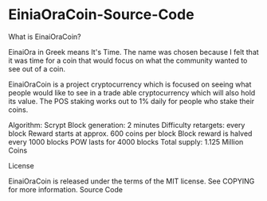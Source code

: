 # EiniaOraCoin-Source-Code
What is EinaiOraCoin?

EinaiOra in Greek means It's Time.  The name was chosen because I felt that it was time for a coin that would focus on what the community wanted to see out of a coin.

EinaiOraCoin is a project cryptocurrency which is focused on seeing what people would like to see in a trade able cryptocurrency which will also hold its value.
The POS staking works out to 1% daily for people who stake their coins.

Algorithm: Scrypt
Block generation: 2 minutes
Difficulty retargets: every block 
Reward starts at approx. 600 coins per block
Block reward is halved every 1000 blocks
POW lasts for 4000 blocks
Total supply: 1.125 Million Coins

License

EinaiOraCoin is released under the terms of the MIT license. See COPYING for more information.
Source Code
